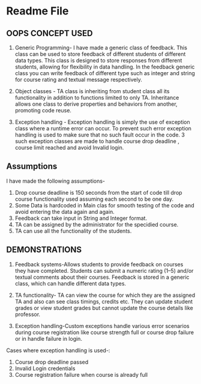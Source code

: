 # Readme File

## OOPS CONCEPT USED
1) Generic Programming- I have made a generic class of feedback.
This class can be used to store feedback of different students of different data types. 
This class is designed to store responses from different students, allowing for flexibility in data handling.
In the feedback generic class you can write feedback of different type such as integer and string for
course rating and textual message respectively.

2) Object classes - TA class is inheriting from student class all its functionality in 
addition to functions limited to only TA. Inheritance allows one class to derive properties and behaviors from another, promoting code reuse.


3) Exception handling - Exception handling is simply the use of exception class where a runtime error can occur. 
To prevent such error exception handling is used to make sure that no such fault occur in the code.
3 such exception classes are made to handle course drop deadline , course limit reached and avoid Invalid login.


## Assumptions
I have made the following assumptions-
1) Drop course deadline is 150 seconds from the start of code till drop course functionality used 
assuming each second to be one day.
2) Some Data is hardcoded in Main clas for smooth testing of the code and avoid entering the data again and again.
3) Feedback can take input in String and Integer format.
4) TA can be assigned by the administrator for the specidied course.
5) TA can use all the functionality of the students.

## DEMONSTRATIONS 
1) Feedback systems-Allows students to provide feedback on courses they have completed.
   Students can submit a numeric rating (1–5) and/or textual comments about their courses.
   Feedback is stored in a generic class, which can handle different data types.

2) TA functionality- TA can view the course for which they are the assigned TA and also can see class timings, credits etc.
They can update student grades or view student grades but cannot update the course details like professor.

3) Exception handling-Custom exceptions handle various error scenarios during course registration like course strength full or course drop failure or
in handle failure in login.

Cases where exception handling is used-:
1) Course drop deadline passed
2) Invalid Login credentials
3) Course registration failure when course is already full



